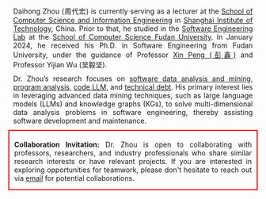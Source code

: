 <div style="text-align:justify; text-justify:inter-word; margin:10px">
    Daihong Zhou (周代宏) is currently serving as a lecturer at the <a href="https://cs.sit.edu.cn">School of Computer Science and Information Engineering</a> in <a href="https://www.sit.edu.cn">Shanghai Institute of Technology</a>, China. Prior to that, he studied in the <a href="http://www.se.fudan.edu.cn">Software Engineering Lab</a> at the <a href="https://cs.fudan.edu.cn">School of Computer Science Fudan University</a>. In January 2024, he received his Ph.D. in Software Engineering from Fudan University, under the guidance of Professor <a href="http://cspengxin.github.io">Xin Peng (彭鑫)</a> and Professor Yijian Wu (吴毅坚).
</div>


<div style="text-align:justify; text-justify:inter-word; margin:10px">
    Dr. Zhou’s research focuses on <u>software data analysis and mining</u>, <u>program analysis</u>, <u>code LLM</u>, and <u>technical debt</u>. His primary interest lies in leveraging advanced data mining techniques, such as large language models (LLMs) and knowledge graphs (KGs), to solve multi-dimensional data analysis problems in software engineering, thereby assisting software development and maintenance.
</div>


<div style="border: 2px solid red; text-align:justify; text-justify:inter-word; padding: 5px 10px 0px 10px;">
    <p><strong>Collaboration Invitation:</strong> Dr. Zhou is open to collaborating with professors, researchers, and industry professionals who share similar research interests or have relevant projects. If you are interested in exploring opportunities for teamwork, please don't hesitate to reach out via <a href="dhzhou17@fudan.edu.cn">email</a> for potential collaborations.</p>
</div>
